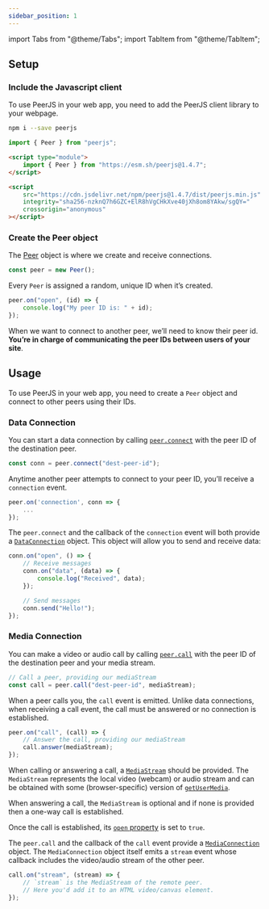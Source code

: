 ```yaml
---
sidebar_position: 1
---
```


import Tabs from "@theme/Tabs";
import TabItem from "@theme/TabItem";

## Setup

### Include the Javascript client

To use PeerJS in your web app, you need to add the PeerJS client library to your webpage.

<Tabs>
<TabItem value="import" label={"NPM"}>

```bash
npm i --save peerjs
```

```ts
import { Peer } from "peerjs";
```

</TabItem>
<TabItem value="module" label={"ES6"}>

```html
<script type="module">
	import { Peer } from "https://esm.sh/peerjs@1.4.7";
</script>
```

</TabItem>
<TabItem value="classic" label={"Global"}>

```html
<script
	src="https://cdn.jsdelivr.net/npm/peerjs@1.4.7/dist/peerjs.min.js"
	integrity="sha256-nzknQ7h6GZC+ElR8hVgCHkXve40jXh8om8YAkw/sgQY="
	crossorigin="anonymous"
></script>
```

</TabItem>
</Tabs>

### Create the Peer object

The [Peer](/api/client/class/Peer) object is where we create and receive connections.

```ts
const peer = new Peer();
```

Every `Peer` is assigned a random, unique ID when it’s created.

```ts
peer.on("open", (id) => {
	console.log("My peer ID is: " + id);
});
```

When we want to connect to another peer, we’ll need to know their peer id. **You’re in charge of communicating the peer IDs between users of your site**.

## Usage

To use PeerJS in your web app, you need to create a `Peer` object and connect to other peers using their IDs.

### Data Connection

You can start a data connection by calling [`peer.connect`](/api/client/class/Peer#connect) with the peer ID of the destination peer.

```ts
const conn = peer.connect("dest-peer-id");
```

Anytime another peer attempts to connect to your peer ID, you’ll receive a `connection` event.

```ts
peer.on('connection', conn => {
    ...
});
```

The `peer.connect` and the callback of the `connection` event will both provide a [`DataConnection`](/api/client/class/DataConnection) object. This object will allow you to send and receive data:

```ts
conn.on("open", () => {
	// Receive messages
	conn.on("data", (data) => {
		console.log("Received", data);
	});

	// Send messages
	conn.send("Hello!");
});
```

### Media Connection

You can make a video or audio call by calling [`peer.call`](/api/client/class/Peer#call) with the peer ID of the destination peer and your media stream.

```ts
// Call a peer, providing our mediaStream
const call = peer.call("dest-peer-id", mediaStream);
```

When a peer calls you, the `call` event is emitted. Unlike data connections, when receiving a call event, the call must be answered or no connection is established.

```ts
peer.on("call", (call) => {
	// Answer the call, providing our mediaStream
	call.answer(mediaStream);
});
```

When calling or answering a call, a [`MediaStream`](https://developer.mozilla.org/en-US/docs/Web/API/MediaStream) should be provided. The `MediaStream` represents the local video (webcam) or audio stream and can be obtained with some (browser-specific) version of [`getUserMedia`](https://developer.mozilla.org/en-US/docs/Web/API/MediaDevices/getUserMedia).

When answering a call, the `MediaStream` is optional and if none is provided then a one-way call is established.

Once the call is established, its [`open` property](/api/client/class/MediaConnection#open) is set to `true`.

The `peer.call` and the callback of the `call` event provide a [`MediaConnection`](/api/client/class/MediaConnection) object. The `MediaConnection` object itself emits a `stream` event whose callback includes the video/audio stream of the other peer.

```ts
call.on("stream", (stream) => {
	// `stream` is the MediaStream of the remote peer.
	// Here you'd add it to an HTML video/canvas element.
});
```
